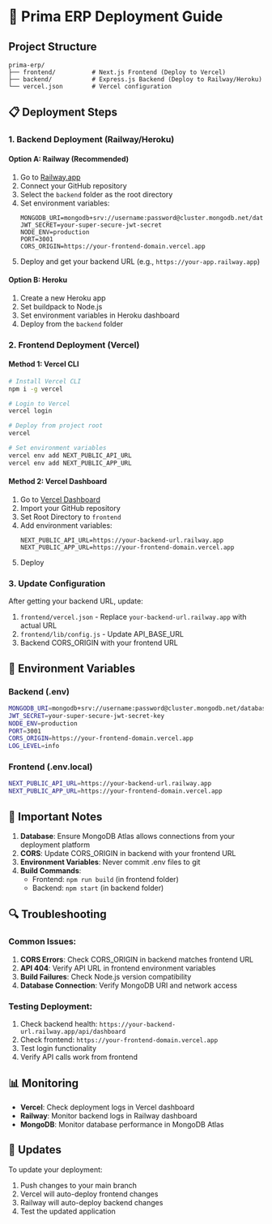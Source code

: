 # 🚀 Prima ERP Deployment Guide

## Project Structure
```
prima-erp/
├── frontend/          # Next.js Frontend (Deploy to Vercel)
├── backend/           # Express.js Backend (Deploy to Railway/Heroku)
└── vercel.json        # Vercel configuration
```

## 📋 Deployment Steps

### 1. Backend Deployment (Railway/Heroku)

#### Option A: Railway (Recommended)
1. Go to [Railway.app](https://railway.app)
2. Connect your GitHub repository
3. Select the `backend` folder as the root directory
4. Set environment variables:
   ```
   MONGODB_URI=mongodb+srv://username:password@cluster.mongodb.net/database
   JWT_SECRET=your-super-secure-jwt-secret
   NODE_ENV=production
   PORT=3001
   CORS_ORIGIN=https://your-frontend-domain.vercel.app
   ```
5. Deploy and get your backend URL (e.g., `https://your-app.railway.app`)

#### Option B: Heroku
1. Create a new Heroku app
2. Set buildpack to Node.js
3. Set environment variables in Heroku dashboard
4. Deploy from the `backend` folder

### 2. Frontend Deployment (Vercel)

#### Method 1: Vercel CLI
```bash
# Install Vercel CLI
npm i -g vercel

# Login to Vercel
vercel login

# Deploy from project root
vercel

# Set environment variables
vercel env add NEXT_PUBLIC_API_URL
vercel env add NEXT_PUBLIC_APP_URL
```

#### Method 2: Vercel Dashboard
1. Go to [Vercel Dashboard](https://vercel.com/dashboard)
2. Import your GitHub repository
3. Set Root Directory to `frontend`
4. Add environment variables:
   ```
   NEXT_PUBLIC_API_URL=https://your-backend-url.railway.app
   NEXT_PUBLIC_APP_URL=https://your-frontend-domain.vercel.app
   ```
5. Deploy

### 3. Update Configuration

After getting your backend URL, update:
1. `frontend/vercel.json` - Replace `your-backend-url.railway.app` with actual URL
2. `frontend/lib/config.js` - Update API_BASE_URL
3. Backend CORS_ORIGIN with your frontend URL

## 🔧 Environment Variables

### Backend (.env)
```bash
MONGODB_URI=mongodb+srv://username:password@cluster.mongodb.net/database
JWT_SECRET=your-super-secure-jwt-secret-key
NODE_ENV=production
PORT=3001
CORS_ORIGIN=https://your-frontend-domain.vercel.app
LOG_LEVEL=info
```

### Frontend (.env.local)
```bash
NEXT_PUBLIC_API_URL=https://your-backend-url.railway.app
NEXT_PUBLIC_APP_URL=https://your-frontend-domain.vercel.app
```

## 🚨 Important Notes

1. **Database**: Ensure MongoDB Atlas allows connections from your deployment platform
2. **CORS**: Update CORS_ORIGIN in backend with your frontend URL
3. **Environment Variables**: Never commit .env files to git
4. **Build Commands**: 
   - Frontend: `npm run build` (in frontend folder)
   - Backend: `npm start` (in backend folder)

## 🔍 Troubleshooting

### Common Issues:
1. **CORS Errors**: Check CORS_ORIGIN in backend matches frontend URL
2. **API 404**: Verify API URL in frontend environment variables
3. **Build Failures**: Check Node.js version compatibility
4. **Database Connection**: Verify MongoDB URI and network access

### Testing Deployment:
1. Check backend health: `https://your-backend-url.railway.app/api/dashboard`
2. Check frontend: `https://your-frontend-domain.vercel.app`
3. Test login functionality
4. Verify API calls work from frontend

## 📊 Monitoring

- **Vercel**: Check deployment logs in Vercel dashboard
- **Railway**: Monitor backend logs in Railway dashboard
- **MongoDB**: Monitor database performance in MongoDB Atlas

## 🔄 Updates

To update your deployment:
1. Push changes to your main branch
2. Vercel will auto-deploy frontend changes
3. Railway will auto-deploy backend changes
4. Test the updated application
